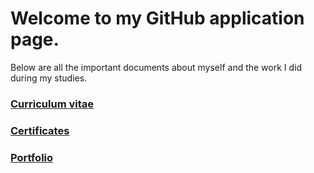 # Welcome to my GitHub application page.

Below are all the important documents about myself and the work I did during my studies.

### [Curriculum vitae](Lebenslauf.pdf)
### [Certificates](certificates.pdf)
### [Portfolio](portfolio.md)
